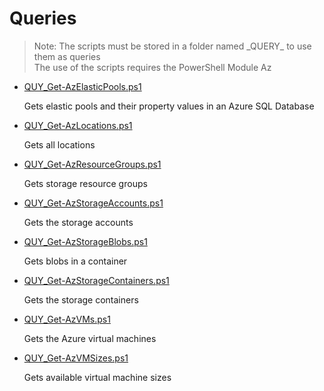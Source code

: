 # Queries

> Note: The scripts must be stored in a folder named \_QUERY_ to use them as queries
><br>The use of the scripts requires the PowerShell Module Az

+ [QUY_Get-AzElasticPools.ps1](./QUY_Get-AzElasticPools.ps1)

    Gets elastic pools and their property values in an Azure SQL Database

+ [QUY_Get-AzLocations.ps1](./QUY_Get-AzLocations.ps1)

    Gets all locations

+ [QUY_Get-AzResourceGroups.ps1](./QUY_Get-AzResourceGroups.ps1)

    Gets storage resource groups

+ [QUY_Get-AzStorageAccounts.ps1](./QUY_Get-AzStorageAccounts.ps1)

    Gets the storage accounts

+ [QUY_Get-AzStorageBlobs.ps1](./QUY_Get-AzStorageBlobs.ps1)

    Gets blobs in a container

+ [QUY_Get-AzStorageContainers.ps1](./QUY_Get-AzStorageContainers.ps1)

    Gets the storage containers

+ [QUY_Get-AzVMs.ps1](./QUY_Get-AzVMs.ps1)

    Gets the Azure virtual machines

+ [QUY_Get-AzVMSizes.ps1](./QUY_Get-AzVMSizes.ps1)

    Gets available virtual machine sizes